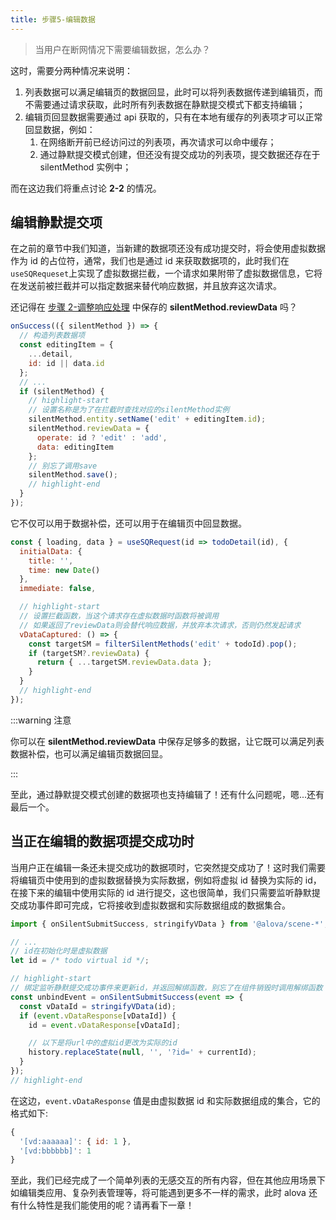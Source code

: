 ```yaml
---
title: 步骤5-编辑数据
---
```


> 当用户在断网情况下需要编辑数据，怎么办？

这时，需要分两种情况来说明：

1. 列表数据可以满足编辑页的数据回显，此时可以将列表数据传递到编辑页，而不需要通过请求获取，此时所有列表数据在静默提交模式下都支持编辑；
2. 编辑页回显数据需要通过 api 获取的，只有在本地有缓存的列表项才可以正常回显数据，例如：
   1. 在网络断开前已经访问过的列表项，再次请求可以命中缓存；
   2. 通过静默提交模式创建，但还没有提交成功的列表项，提交数据还存在于 silentMethod 实例中；

而在这边我们将重点讨论 **2-2** 的情况。

## 编辑静默提交项

在之前的章节中我们知道，当新建的数据项还没有成功提交时，将会使用虚拟数据作为 id 的占位符，通常，我们也是通过 id 来获取数据项的，此时我们在`useSQRequeset`上实现了虚拟数据拦截，一个请求如果附带了虚拟数据信息，它将在发送前被拦截并可以指定数据来替代响应数据，并且放弃这次请求。

还记得在 [步骤 2-调整响应处理](/tutorial/strategy/sensorless-data-interaction/modify-response) 中保存的 **silentMethod.reviewData** 吗？

```javascript
onSuccess(({ silentMethod }) => {
  // 构造列表数据项
  const editingItem = {
    ...detail,
    id: id || data.id
  };
  // ...
  if (silentMethod) {
    // highlight-start
    // 设置名称是为了在拦截时查找对应的silentMethod实例
    silentMethod.entity.setName('edit' + editingItem.id);
    silentMethod.reviewData = {
      operate: id ? 'edit' : 'add',
      data: editingItem
    };
    // 别忘了调用save
    silentMethod.save();
    // highlight-end
  }
});
```

它不仅可以用于数据补偿，还可以用于在编辑页中回显数据。

```javascript
const { loading, data } = useSQRequest(id => todoDetail(id), {
  initialData: {
    title: '',
    time: new Date()
  },
  immediate: false,

  // highlight-start
  // 设置拦截函数，当这个请求存在虚拟数据时函数将被调用
  // 如果返回了reviewData则会替代响应数据，并放弃本次请求，否则仍然发起请求
  vDataCaptured: () => {
    const targetSM = filterSilentMethods('edit' + todoId).pop();
    if (targetSM?.reviewData) {
      return { ...targetSM.reviewData.data };
    }
  }
  // highlight-end
});
```

:::warning 注意

你可以在 **silentMethod.reviewData** 中保存足够多的数据，让它既可以满足列表数据补偿，也可以满足编辑页数据回显。

:::

至此，通过静默提交模式创建的数据项也支持编辑了！还有什么问题呢，嗯...还有最后一个。

## 当正在编辑的数据项提交成功时

当用户正在编辑一条还未提交成功的数据项时，它突然提交成功了！这时我们需要将编辑页中使用到的虚拟数据替换为实际数据，例如将虚拟 id 替换为实际的 id，在接下来的编辑中使用实际的 id 进行提交，这也很简单，我们只需要监听静默提交成功事件即可完成，它将接收到虚拟数据和实际数据组成的数据集合。

```javascript
import { onSilentSubmitSuccess, stringifyVData } from '@alova/scene-*';

// ...
// id在初始化时是虚拟数据
let id = /* todo virtual id */;

// highlight-start
// 绑定监听静默提交成功事件来更新id，并返回解绑函数，别忘了在组件销毁时调用解绑函数
const unbindEvent = onSilentSubmitSuccess(event => {
  const vDataId = stringifyVData(id);
  if (event.vDataResponse[vDataId]) {
    id = event.vDataResponse[vDataId];

    // 以下是将url中的虚拟id更改为实际的id
    history.replaceState(null, '', '?id=' + currentId);
  }
});
// highlight-end
```

在这边，`event.vDataResponse` 值是由虚拟数据 id 和实际数据组成的集合，它的格式如下:

```javascript
{
  '[vd:aaaaaa]': { id: 1 },
  '[vd:bbbbbb]': 1
}
```

至此，我们已经完成了一个简单列表的无感交互的所有内容，但在其他应用场景下如编辑类应用、复杂列表管理等，将可能遇到更多不一样的需求，此时 alova 还有什么特性是我们能使用的呢？请再看下一章！
